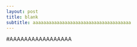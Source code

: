 ```yaml
---
layout: post
title: blank
subtitle: aaaaaaaaaaaaaaaaaaaaaaaaaaaaaaaaaaaaa
---
```


#AAAAAAAAAAAAAAAAA